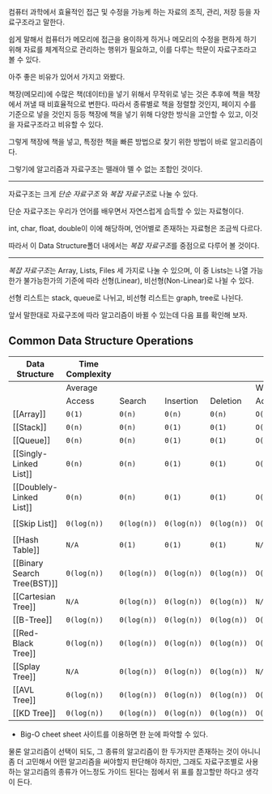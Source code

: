 
컴퓨터 과학에서 효율적인 접근 및 수정을 가능케 하는 자료의 조직, 관리, 저장 등을 자료구조라고 말한다.

쉽게 말해서 컴퓨터가 메모리에 접근을 용이하게 하거나 메모리의 수정을 편하게 하기 위해 자료를 체계적으로 관리하는 행위가 필요하고, 이를 다루는 학문이 자료구조라고 볼 수 있다.

아주 좋은 비유가 있어서 가지고 와봤다.

책장(메모리)에 수많은 책(데이터)을 넣기 위해서 무작위로 넣는 것은 추후에 책을 책장에서 꺼낼 때 비효율적으로 변한다. 따라서 종류별로 책을 정렬할 것인지, 페이지 수를 기준으로 넣을 것인지 등등 책장에 책을 넣기 위해 다양한 방식을 고안할 수 있고, 이것을 자료구조라고 비유할 수 있다. 

그렇게 책장에 책을 넣고, 특정한 책을 빠른 방법으로 찾기 위한 방법이 바로 알고리즘이다. 

그렇기에 알고리즘과 자료구조는 뗄래야 뗄 수 없는 조합인 것이다.

--- 

자료구조는 크게 *단순 자료구조* 와 *복잡 자료구조*로 나눌 수 있다.

단순 자료구조는 우리가 언어를 배우면서 자연스럽게 습득할 수 있는 자료형이다. 

int, char, float, double이 이에 해당하며, 언어별로 존재하는 자료형은 조금씩 다르다.

따라서 이 Data Structure폴더 내에서는 *복잡 자료구조*를 중점으로 다루어 볼 것이다.

---

*복잡 자료구조*는 Array, Lists, Files 세 가지로 나눌 수 있으며, 이 중 Lists는 나열 가능한가 불가능한가의 기준에 따라 선형(Linear), 비선형(Non-Linear)로 나뉠 수 있다.

선형 리스트는 stack, queue로 나뉘고, 비선형 리스트는 graph, tree로 나뉜다.

앞서 말한대로 자료구조에 따라 알고리즘이 바뀔 수 있는데 다음 표를 확인해 보자.

## Common Data Structure Operations

| Data Structure              | Time Complexity |             |             |             |             |             |             |             | Space Complexity |
| --------------------------- | --------------- | ----------- | ----------- | ----------- | ----------- | ----------- | ----------- | ----------- | ---------------- |
|                             | Average         |             |             |             | Worst       |             |             |             | Worst            |
|                             | Access          | Search      | Insertion   | Deletion    | Access      | Search      | Insertion   | Deletion    |                  |
| [[Array]]                   | `Θ(1)`          | `Θ(n)`      | `Θ(n)`      | `Θ(n)`      | `O(1)`      | `O(n)`      | `O(n)`      | `O(n)`      | `O(n)`           |
| [[Stack]]                   | `Θ(n)`          | `Θ(n)`      | `Θ(1)`      | `Θ(1)`      | `O(n)`      | `O(n)`      | `O(1)`      | `O(1)`      | `O(n)`           |
| [[Queue]]                   | `Θ(n)`          | `Θ(n)`      | `Θ(1)`      | `Θ(1)`      | `O(n)`      | `O(n)`      | `O(1)`      | `O(1)`      | `O(n)`           |
| [[Singly-Linked List]]      | `Θ(n)`          | `Θ(n)`      | `Θ(1)`      | `Θ(1)`      | `O(n)`      | `O(n)`      | `O(1)`      | `O(1)`      | `O(n)`           |
| [[Doublely-Linked List]]    | `Θ(n)`          | `Θ(n)`      | `Θ(1)`      | `Θ(1)`      | `O(n)`      | `O(n)`      | `O(1)`      | `O(1)`      | `O(n)`           |
| [[Skip List]]               | `Θ(log(n))`     | `Θ(log(n))` | `Θ(log(n))` | `Θ(log(n))` | `O(n)`      | `O(n)`      | `O(n)`      | `O(n)`      | `O(n log(n))`    |
| [[Hash Table]]              | `N/A`           | `Θ(1)`      | `Θ(1)`      | `Θ(1)`      | `N/A`       | `O(n)`      | `O(n)`      | `O(n)`      | `O(n)`           |
| [[Binary Search Tree(BST)]] | `Θ(log(n))`     | `Θ(log(n))` | `Θ(log(n))` | `Θ(log(n))` | `O(n)`      | `O(n)`      | `O(n)`      | `O(n)`      | `O(n)`           |
| [[Cartesian Tree]]          | `N/A`           | `Θ(log(n))` | `Θ(log(n))` | `Θ(log(n))` | `N/A`       | `O(n)`      | `O(n)`      | `O(n)`      | `O(n)`           |
| [[B-Tree]]                  | `Θ(log(n))`     | `Θ(log(n))` | `Θ(log(n))` | `Θ(log(n))` | `O(log(n))` | `O(log(n))` | `O(log(n))` | `O(log(n))` | `O(n)`           |
| [[Red-Black Tree]]          | `Θ(log(n))`     | `Θ(log(n))` | `Θ(log(n))` | `Θ(log(n))` | `O(log(n))` | `O(log(n))` | `O(log(n))` | `O(log(n))` | `O(n)`           |
| [[Splay Tree]]              | `N/A`           | `Θ(log(n))` | `Θ(log(n))` | `Θ(log(n))` | `N/A`       | `O(log(n))` | `O(log(n))` | `O(log(n))` | `O(n)`           |
| [[AVL Tree]]                | `Θ(log(n))`     | `Θ(log(n))` | `Θ(log(n))` | `Θ(log(n))` | `O(log(n))` | `O(log(n))` | `O(log(n))` | `O(log(n))` | `O(n)`           |
| [[KD Tree]]                 | `Θ(log(n))`     | `Θ(log(n))` | `Θ(log(n))` | `Θ(log(n))` | `O(n)`      | `O(n)`      | `O(n)`      | `O(n)`      | `O(n)`           |

* Big-O cheet sheet 사이트를 이용하면 한 눈에 파악할 수 있다.

물론 알고리즘이 선택이 되도, 그 종류의 알고리즘이 한 두가지만 존재하는 것이 아니니 좀 더 고민해서 어떤 알고리즘을 써야할지 판단해야 하지만, 그래도 자료구조별로 사용하는 알고리즘의 종류가 어느정도 가이드 된다는 점에서 위 표를 참고할만 하다고 생각이 든다.


